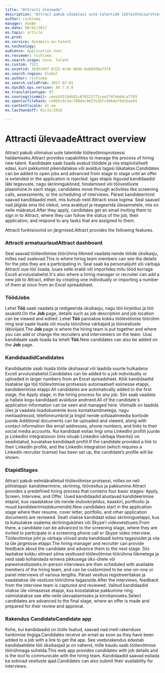 ```yaml
---
title: "Attracti ülevaade"
description: "Attract pakub võimalusi uute talentide töölevõtmisprotsessi haldamiseks. Kandidaate saab lisada avatud töödele ja viia etapiviisiliselt edasi, kuni pakkumist pikendatakse või avaldus tagasi lükatakse."
author: rschloma
manager: AnnBe
ms.date: 08/01/2017
ms.topic: article
ms.prod: 
ms.service: dynamics-ax-talent
ms.technology: 
audience: Application User
ms.reviewer: rschloma
ms.search.scope: Core, Talent
ms.custom: 7521
ms.assetid: 3b953d5f-6325-4c9e-8b9b-6ab0458a73f8
ms.search.region: Global
ms.author: rschloma
ms.search.validFrom: 2017-07-01
ms.dyn365.ops.version: AX 7.0.0
ms.translationtype: HT
ms.sourcegitcommit: ceea24519d641c676521771cee274feb64ca7783
ms.openlocfilehash: ce9b5c0c2ec788dac9d27e3b7c46b4a79d1baa94
ms.contentlocale: et-ee
ms.lasthandoff: 01/31/2018

---
```

# <a name="attract-overview"></a><span data-ttu-id="a7e42-104">Attracti ülevaade</span><span class="sxs-lookup"><span data-stu-id="a7e42-104">Attract overview</span></span>
<span data-ttu-id="a7e42-105">Attract pakub võimalusi uute talentide töölevõtmisprotsessi haldamiseks.</span><span class="sxs-lookup"><span data-stu-id="a7e42-105">Attract provides capabilities to manage the process of hiring new talent.</span></span> <span data-ttu-id="a7e42-106">Kandidaate saab lisada avatud töödele ja viia etapiviisiliselt edasi, kuni pakkumist pikendatakse või avaldus tagasi lükatakse.</span><span class="sxs-lookup"><span data-stu-id="a7e42-106">Candidates can be added to open jobs and advanced from stage to stage until an offer is extended or the application is rejected.</span></span> <span data-ttu-id="a7e42-107">Igas etapis liiguvad kandidaadid läbi tegevuste, nagu skriiningukõned, hindamised või töövestluste plaanimine.</span><span class="sxs-lookup"><span data-stu-id="a7e42-107">In each stage, candidates move through activities like screening calls, assessments, or the scheduling of interviews.</span></span> <span data-ttu-id="a7e42-108">Pärast kandideerimist saavad kandidaadid meili, mis kutsub neid Attracti sisse logima. Seal saavad nad jälgida oma töö olekut, oma avaldust ja reageerida ülesannetele, mis on neile määratud.</span><span class="sxs-lookup"><span data-stu-id="a7e42-108">After they apply, candidates get an email inviting them to sign in to Attract, where they can follow the status of the job, their application, and respond to any tasks that are assigned to them.</span></span>

<span data-ttu-id="a7e42-109">Attracti funktsioonid on järgmised.</span><span class="sxs-lookup"><span data-stu-id="a7e42-109">Attract provides the following features.</span></span>

### <a name="attract-dashboard"></a><span data-ttu-id="a7e42-110">Attracti armatuurlaud</span><span class="sxs-lookup"><span data-stu-id="a7e42-110">Attract dashboard</span></span>
<span data-ttu-id="a7e42-111">Seal saavad töölevõtmise töörühma liikmed vaadata nende tööde üksikasju, milles nad osalevad.</span><span class="sxs-lookup"><span data-stu-id="a7e42-111">This is where hiring team members can see the details for the jobs they are a participating in.</span></span> <span data-ttu-id="a7e42-112">Seal saab ka personalijuht või värbaja Attracti uue töö lisada, luues selle eraldi või importides mitu tööd korraga Exceli arvutustabelist.</span><span class="sxs-lookup"><span data-stu-id="a7e42-112">It's also where a hiring manager or recruiter can add a new job to Attract, either by creating one individually or importing a number of them at once from an Excel spreadsheet.</span></span>

### <a name="jobs"></a><span data-ttu-id="a7e42-113">Tööd</span><span class="sxs-lookup"><span data-stu-id="a7e42-113">Jobs</span></span>
<span data-ttu-id="a7e42-114">Lehel **Töö** saab vaadata ja redigeerida üksikasju, nagu töö kirjeldus ja töö asukoht.</span><span class="sxs-lookup"><span data-stu-id="a7e42-114">On the **Job** page, details such as job description and job location can be viewed and edited.</span></span> <span data-ttu-id="a7e42-115">Lehel **Töö** pannakse kokku töölevõtmise töörühm ning seal saate lisada või muuta töörühma värbajaid ja töövestluste läbiviijaid.</span><span class="sxs-lookup"><span data-stu-id="a7e42-115">The **Job** page is where the hiring team is put together and where you can add or change the recruiters and interviewers on the team.</span></span> <span data-ttu-id="a7e42-116">Uusi kandidaate saab lisada ka lehelt **Töö**.</span><span class="sxs-lookup"><span data-stu-id="a7e42-116">New candidates can also be added on the **Job** page.</span></span>

### <a name="candidates"></a><span data-ttu-id="a7e42-117">Kandidaadid</span><span class="sxs-lookup"><span data-stu-id="a7e42-117">Candidates</span></span>
<span data-ttu-id="a7e42-118">Kandidaatide saab lisada tööle ükshaaval või laadida suurte hulkadena Exceli arvutustabelist.</span><span class="sxs-lookup"><span data-stu-id="a7e42-118">Candidates can be added to a job individually or uploaded in larger numbers from an Excel spreadsheet.</span></span> <span data-ttu-id="a7e42-119">Kõik kandidaadid lisatakse iga töö töölevõtmise protsessis automaatselt esimesse etappi, kandideerimise etappi.</span><span class="sxs-lookup"><span data-stu-id="a7e42-119">All candidates are automatically added to the first stage, the Apply stage, in the hiring process for any job.</span></span> <span data-ttu-id="a7e42-120">Siin saab vaadata ja hallata kogu kandidaadi avalduse andmeid.</span><span class="sxs-lookup"><span data-stu-id="a7e42-120">All of the candidate's application information can be seen and managed here.</span></span> <span data-ttu-id="a7e42-121">Võimalik on laadida üles ja vaadata lisadokumente koos kontaktandmetega, nagu meiliaadressid, telefoninumbrid ja lingid nende sotsiaalmeedia kontode juurde.</span><span class="sxs-lookup"><span data-stu-id="a7e42-121">Additional documents can be uploaded and viewed, along with contact information like email addresses, phone numbers, and links to their social media accounts.</span></span> <span data-ttu-id="a7e42-122">Kui kandidaat esitas lingi oma LinkedIni profiili juurde ja LinkedIni integratsioon (mis nõuab LinkedIni värbaja litsentsi) on seadistatud, kuvatakse kandidaadi profiil.</span><span class="sxs-lookup"><span data-stu-id="a7e42-122">If the candidate provided a link to their LinkedIn profile, and the LinkedIn integration (which requires a LinkedIn recruiter license) has been set up, the candidate’s profile will be shown.</span></span>

### <a name="stages"></a><span data-ttu-id="a7e42-123">Etapid</span><span class="sxs-lookup"><span data-stu-id="a7e42-123">Stages</span></span>
<span data-ttu-id="a7e42-124">Attract pakub eelmääratletud töölevõtmise protsessi, milles on neli põhietappi: kandideerimine, skriining, töövestlus ja pakkumine.</span><span class="sxs-lookup"><span data-stu-id="a7e42-124">Attract provides a predefined hiring process that contains four basic stages: Apply, Screen, Interview, and Offer.</span></span> <span data-ttu-id="a7e42-125">Uued kandidaadid alustavad kandideerimise etapist, kus vaadatakse üle nende elulookirjeldus, kaaskiri, portfoolio ja muud kandideerimisdokumendid.</span><span class="sxs-lookup"><span data-stu-id="a7e42-125">New candidates start in the application stage where their resume, cover letter, portfolio, and other application documents are reviewed.</span></span> <span data-ttu-id="a7e42-126">Sealt viiakse kandidaat edasi skriininguetappi, kus ta kutsutakse osalema skriiningukõnes või Skype’i videovestluses.</span><span class="sxs-lookup"><span data-stu-id="a7e42-126">From there, a candidate can be advanced to the screening stage, where they are invited to participate in a screening phone call or Skype video interview.</span></span> <span data-ttu-id="a7e42-127">Töölevõtmise juht ja värbaja võivad anda kandidaadi kohta tagasisidet ja viia ta üle järgmisse etappi.</span><span class="sxs-lookup"><span data-stu-id="a7e42-127">The hiring manager and recruiter can provide feedback about the candidate and advance them to the next stage.</span></span> <span data-ttu-id="a7e42-128">Siis lepitakse kokku silmast silma vestlused töölevõtmise töörühma liikmetega ja neid saab kohandada erineva pikkusega üks-ühele või paneelvestlusteks.</span><span class="sxs-lookup"><span data-stu-id="a7e42-128">In-person interviews are then scheduled with available members of the hiring team, and can be customized to be one-on-one or panel interviews of various lengths.</span></span> <span data-ttu-id="a7e42-129">Pärast vestlusi registreeritakse ja vaadatakse üle vestluse töörühma tagasiside.</span><span class="sxs-lookup"><span data-stu-id="a7e42-129">After the interviews, feedback from the interview team is captured and reviewed.</span></span> <span data-ttu-id="a7e42-130">Valitud kandidaadid viiakse üle viimasesse etappi, kus koostatakse pakkumine ning valmistatakse see ette neile ülevaatamiseks ja kinnitamiseks.</span><span class="sxs-lookup"><span data-stu-id="a7e42-130">Select candidates are advanced to the final stage, where an offer is made and prepared for their review and approval.</span></span> 

### <a name="candidate-app"></a><span data-ttu-id="a7e42-131">Rakendus Candidate</span><span class="sxs-lookup"><span data-stu-id="a7e42-131">Candidate app</span></span>
<span data-ttu-id="a7e42-132">Kohe, kui kandidaadid on tööle lisatud, saavad nad meili rakenduse hankimise lingiga.</span><span class="sxs-lookup"><span data-stu-id="a7e42-132">Candidates receive an email as soon as they have been added to a job with a link to get the app.</span></span> <span data-ttu-id="a7e42-133">See veebirakendus edastab kandidaatidele töö üksikasjad ja on vahend, mille kaudu saab töölevõtmise töörühmaga suhelda.</span><span class="sxs-lookup"><span data-stu-id="a7e42-133">This web app provides candidates with job details and is the tool to communicate with the hiring team.</span></span> <span data-ttu-id="a7e42-134">Kandidaadid saavad esitada ka sobivad vestluste ajad.</span><span class="sxs-lookup"><span data-stu-id="a7e42-134">Candidates can also submit their availability for interviews.</span></span>

